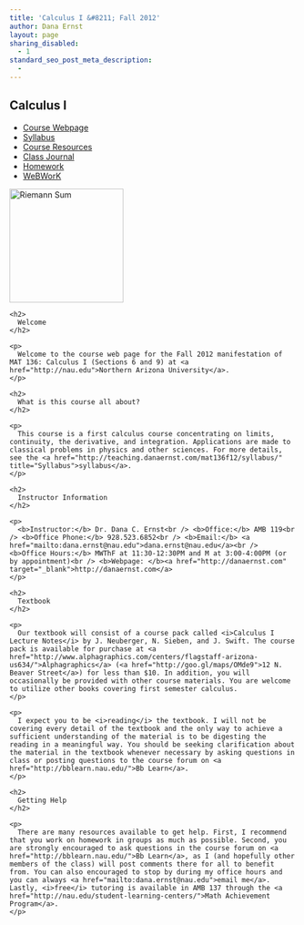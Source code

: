 ```yaml
---
title: 'Calculus I &#8211; Fall 2012'
author: Dana Ernst
layout: page
sharing_disabled:
  - 1
standard_seo_post_meta_description:
  - 
---
```

<div id="right">
  <h2>
    Calculus I
  </h2>
  
  <ul>
    <li>
      <a href="http://teaching.danaernst.com/teaching/mat136f12/" title="Calculus I – Fall 2012">Course Webpage</a>
    </li>
    <li>
      <a href="http://teaching.danaernst.com/teaching/mat136f12/syllabus/" title="Syllabus">Syllabus</a>
    </li>
    <li>
      <a href="http://teaching.danaernst.com/teaching/mat136f12/resources/" title="Course Resources">Course Resources</a>
    </li>
    <li>
      <a href="http://teaching.danaernst.com/mat136f12/class-journal/" title="Class Journal">Class Journal</a>
    </li>
    <li>
      <a href="http://teaching.danaernst.com/teaching/mat136f12/homework/" title="Homework">Homework</a>
    </li>
    <li>
      <a href="https://kiva.math.nau.edu/webwork2/" target="_blank">WeBWorK</a>
    </li>
  </ul>
  
  <p>
    <a href="http://teaching.danaernst.com/wp-content/uploads/2012/08/RiemannSum.png"><img src="http://teaching.danaernst.com/wp-content/uploads/2012/08/RiemannSum-300x191.png" alt="Riemann Sum" title="Riemann Sum" width="200" class="aligncenter size-medium wp-image-69" /></a> </div> 
    
    <h2>
      Welcome
    </h2>
    
    <p>
      Welcome to the course web page for the Fall 2012 manifestation of MAT 136: Calculus I (Sections 6 and 9) at <a href="http://nau.edu">Northern Arizona University</a>.
    </p>
    
    <h2>
      What is this course all about?
    </h2>
    
    <p>
      This course is a first calculus course concentrating on limits, continuity, the derivative, and integration. Applications are made to classical problems in physics and other sciences. For more details, see the <a href="http://teaching.danaernst.com/mat136f12/syllabus/" title="Syllabus">syllabus</a>.
    </p>
    
    <h2>
      Instructor Information
    </h2>
    
    <p>
      <b>Instructor:</b> Dr. Dana C. Ernst<br /> <b>Office:</b> AMB 119<br /> <b>Office Phone:</b> 928.523.6852<br /> <b>Email:</b> <a href="mailto:dana.ernst@nau.edu">dana.ernst@nau.edu</a><br /> <b>Office Hours:</b> MWThF at 11:30-12:30PM and M at 3:00-4:00PM (or by appointment)<br /> <b>Webpage: </b><a href="http://danaernst.com" target="_blank">http://danaernst.com</a>
    </p>
    
    <h2>
      Textbook
    </h2>
    
    <p>
      Our textbook will consist of a course pack called <i>Calculus I Lecture Notes</i> by J. Neuberger, N. Sieben, and J. Swift. The course pack is available for purchase at <a href="http://www.alphagraphics.com/centers/flagstaff-arizona-us634/">Alphagraphics</a> (<a href="http://goo.gl/maps/OMde9">12 N. Beaver Street</a>) for less than $10. In addition, you will occasionally be provided with other course materials. You are welcome to utilize other books covering first semester calculus.
    </p>
    
    <p>
      I expect you to be <i>reading</i> the textbook. I will not be covering every detail of the textbook and the only way to achieve a sufficient understanding of the material is to be digesting the reading in a meaningful way. You should be seeking clarification about the material in the textbook whenever necessary by asking questions in class or posting questions to the course forum on <a href="http://bblearn.nau.edu/">Bb Learn</a>.
    </p>
    
    <h2>
      Getting Help
    </h2>
    
    <p>
      There are many resources available to get help. First, I recommend that you work on homework in groups as much as possible. Second, you are strongly encouraged to ask questions in the course forum on <a href="http://bblearn.nau.edu/">Bb Learn</a>, as I (and hopefully other members of the class) will post comments there for all to benefit from. You can also encouraged to stop by during my office hours and you can always <a href="mailto:dana.ernst@nau.edu">email me</a>. Lastly, <i>free</i> tutoring is available in AMB 137 through the <a href="http://nau.edu/student-learning-centers/">Math Achievement Program</a>.
    </p>